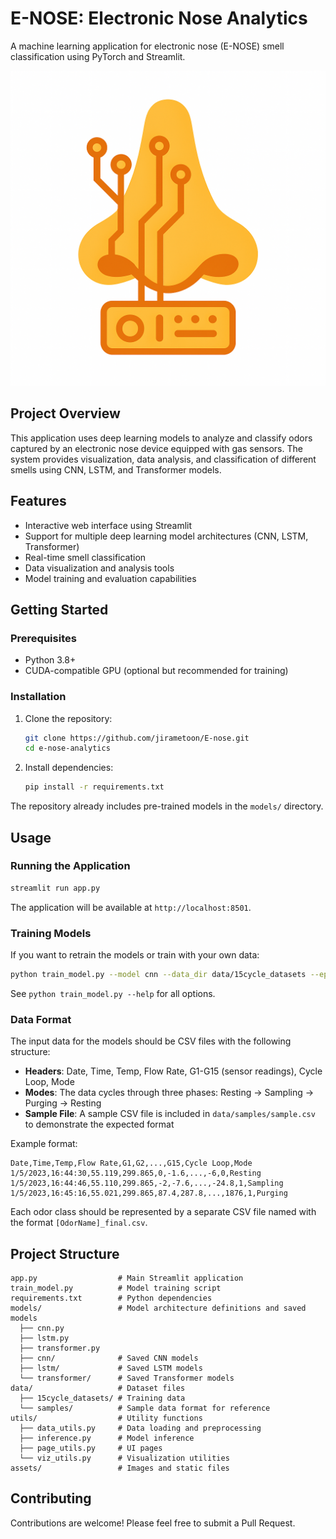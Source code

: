 # E-NOSE: Electronic Nose Analytics

A machine learning application for electronic nose (E-NOSE) smell classification using PyTorch and Streamlit.

![E-Nose Logo](assets/logo_nose.png)

## Project Overview

This application uses deep learning models to analyze and classify odors captured by an electronic nose device equipped with gas sensors. The system provides visualization, data analysis, and classification of different smells using CNN, LSTM, and Transformer models.

## Features

- Interactive web interface using Streamlit
- Support for multiple deep learning model architectures (CNN, LSTM, Transformer)
- Real-time smell classification
- Data visualization and analysis tools
- Model training and evaluation capabilities

## Getting Started

### Prerequisites

- Python 3.8+ 
- CUDA-compatible GPU (optional but recommended for training)

### Installation

1. Clone the repository:
   ```bash
   git clone https://github.com/jirametoon/E-nose.git
   cd e-nose-analytics
   ```

2. Install dependencies:
   ```bash
   pip install -r requirements.txt
   ```

The repository already includes pre-trained models in the `models/` directory.

## Usage

### Running the Application

```bash
streamlit run app.py
```

The application will be available at `http://localhost:8501`.

### Training Models

If you want to retrain the models or train with your own data:

```bash
python train_model.py --model cnn --data_dir data/15cycle_datasets --epochs 200
```

See `python train_model.py --help` for all options.

### Data Format

The input data for the models should be CSV files with the following structure:

- **Headers**: Date, Time, Temp, Flow Rate, G1-G15 (sensor readings), Cycle Loop, Mode
- **Modes**: The data cycles through three phases: Resting → Sampling → Purging → Resting
- **Sample File**: A sample CSV file is included in `data/samples/sample.csv` to demonstrate the expected format

Example format:
```
Date,Time,Temp,Flow Rate,G1,G2,...,G15,Cycle Loop,Mode
1/5/2023,16:44:30,55.119,299.865,0,-1.6,...,-6,0,Resting
1/5/2023,16:44:46,55.110,299.865,-2,-7.6,...,-24.8,1,Sampling
1/5/2023,16:45:16,55.021,299.865,87.4,287.8,...,1876,1,Purging
```

Each odor class should be represented by a separate CSV file named with the format `[OdorName]_final.csv`.

## Project Structure

```
app.py                  # Main Streamlit application
train_model.py          # Model training script
requirements.txt        # Python dependencies
models/                 # Model architecture definitions and saved models
  ├── cnn.py
  ├── lstm.py
  ├── transformer.py
  ├── cnn/              # Saved CNN models
  ├── lstm/             # Saved LSTM models
  └── transformer/      # Saved Transformer models
data/                   # Dataset files
  ├── 15cycle_datasets/ # Training data
  └── samples/          # Sample data format for reference
utils/                  # Utility functions
  ├── data_utils.py     # Data loading and preprocessing
  ├── inference.py      # Model inference
  ├── page_utils.py     # UI pages
  └── viz_utils.py      # Visualization utilities
assets/                 # Images and static files
```

## Contributing

Contributions are welcome! Please feel free to submit a Pull Request.